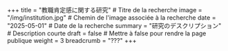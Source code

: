 +++
title = "教職肯定感に関する研究" # Titre de la recherche
image = "/img/institution.jpg" # Chemin de l'image associée à la recherche
date = "2025-05-01" # Date de la recherche
summary = "研究のデスクリプション" # Description courte
draft = false # Mettre à false pour rendre la page publique
weight = 3
breadcrumb = "???"
+++

